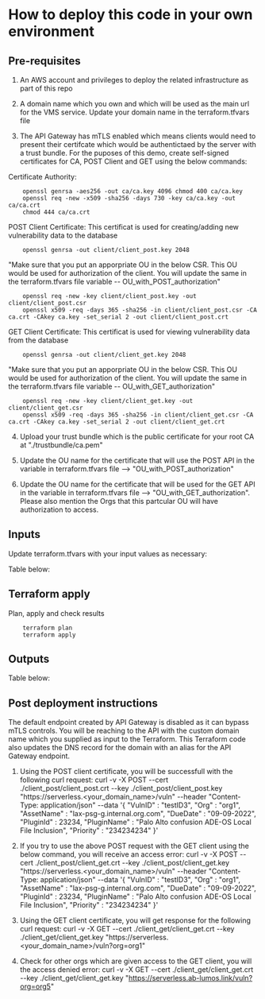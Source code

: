 # How to deploy this code in your own environment

## Pre-requisites

1. An AWS account and privileges to deploy the related infrastructure as part of this repo

2. A domain name which you own and which will be used as the main url for the VMS service. Update your domain name in the terraform.tfvars file

3. The API Gateway has mTLS enabled which means clients would need to present their certifcate which would be authentictaed by the server with a trust bundle. For the puposes of this demo, create self-signed certificates for CA, POST Client and GET using the below commands:

Certificate Authority:

        openssl genrsa -aes256 -out ca/ca.key 4096 chmod 400 ca/ca.key
        openssl req -new -x509 -sha256 -days 730 -key ca/ca.key -out ca/ca.crt
        chmod 444 ca/ca.crt

POST Client Certificate:
This certificat is used for creating/adding new vulnerability data to the database

        openssl genrsa -out client/client_post.key 2048

"Make sure that you put an apporpriate OU in the below CSR. This OU would be used for authorization of the client. You will update the same in the terraform.tfvars file variable -- OU_with_POST_authorization"

        openssl req -new -key client/client_post.key -out client/client_post.csr
        openssl x509 -req -days 365 -sha256 -in client/client_post.csr -CA ca.crt -CAkey ca.key -set_serial 2 -out client/client_post.crt

GET Client Certificate:
This certificat is used for viewing vulnerability data from the database

        openssl genrsa -out client/client_get.key 2048

"Make sure that you put an apporpriate OU in the below CSR. This OU would be used for authorization of the client. You will update the same in the terraform.tfvars file variable -- OU_with_GET_authorization"

        openssl req -new -key client/client_get.key -out client/client_get.csr
        openssl x509 -req -days 365 -sha256 -in client/client_get.csr -CA ca.crt -CAkey ca.key -set_serial 2 -out client/client_get.crt

4. Upload your trust bundle which is the public certificate for your root CA at "./trustbundle/ca.pem"

5. Update the OU name for the certificate that will use the POST API in the variable in terraform.tfvars file --> "OU_with_POST_authorization"

6. Update the OU name for the certificate that will be used for the GET API in the variable in terraform.tfvars file --> "OU_with_GET_authorization". Please also mention the Orgs that this partcular OU will have authorization to access. 


## Inputs
Update terraform.tfvars with your input values as necessary:

Table below: 


## Terraform apply
Plan, apply and check results

        terraform plan
        terraform apply

## Outputs
 
Table below: 

## Post deployment instructions

The default endpoint created by API Gateway is disabled as it can bypass mTLS controls. You will be reaching to the API with the custom domain name which you supplied as input to the Terraform. This Terraform code also updates the DNS record for the domain with an alias for the API Gateway endpoint.

1. Using the POST client certificate, you will be successfull with the following curl request: 
curl -v -X POST --cert ./client_post/client_post.crt --key ./client_post/client_post.key "https://serverless.<your_domain_name>/vuln" --header "Content-Type: application/json" --data '{
          "VulnID" : "testID3",
          "Org" : "org1",
          "AssetName" : "lax-psg-g.internal.org.com",
          "DueDate"   : "09-09-2022",
          "PluginId"  : 23234,
          "PluginName" : "Palo Alto confusion ADE-OS Local File Inclusion",
          "Priority"  : "234234234"
}'

2. If you try to use the above POST request with the GET client using the below command, you will receive an access error: 
curl -v -X POST --cert ./client_post/client_get.crt --key ./client_post/client_get.key "https://serverless.<your_domain_name>/vuln" --header "Content-Type: application/json" --data '{
          "VulnID" : "testID3",
          "Org" : "org1",
          "AssetName" : "lax-psg-g.internal.org.com",
          "DueDate"   : "09-09-2022",
          "PluginId"  : 23234,
          "PluginName" : "Palo Alto confusion ADE-OS Local File Inclusion",
          "Priority"  : "234234234"
}'

3. Using the GET client certificate, you will get response for the following curl request: 
curl -v -X GET --cert ./client_get/client_get.crt --key ./client_get/client_get.key "https://serverless.<your_domain_name>/vuln?org=org1"

4. Check for other orgs which are given access to the GET client, you will the access denied error: 
curl -v -X GET --cert ./client_get/client_get.crt --key ./client_get/client_get.key "https://serverless.ab-lumos.link/vuln?org=org5"